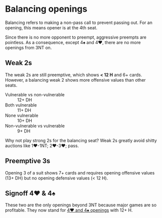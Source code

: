 Balancing openings
==================
Balancing refers to making a non-pass call to prevent passing out.  For an
opening, this means opener is at the 4th seat.

Since there is no more opponent to preempt, aggressive preempts are pointless.
As a consequence, except 4♠ and 4♥, there are no more openings from 3NT on.

Weak 2s
-------
The weak 2s are still preemptive, which shows **< 12 H** and 6+ cards.
However, a balancing weak 2 shows more offensive values than other seats.

<dl>
  <dt>Vulnerable vs non-vulnerable</dt>
  <dd>12+ DH</dd>

  <dt>Both vulnerable</dt>
  <dd>11+ DH</dd>

  <dt>None vulnerable</dt>
  <dd>10+ DH</dd>

  <dt>Non-vulnerable vs vulnerable</dt>
  <dd>9+ DH</dd>
</dl>

Why not play strong 2s for the balancing seat?  Weak 2s greatly avoid shitty
auctions like 1♥-1NT; 2♥-3♥; pass.

Preemptive 3s
-------------
Opening 3 of a suit shows 7+ cards and requires opening offensive values (13+
DH) but no opening defensive values (< 12 H).

Signoff 4♥ & 4♠
---------------
These two are the only openings beyond 3NT because major games are so
profitable.  They now stand for [4♥ and 4♠ openings][4M] with 12+ H.

[4M]: weak.md#preemptive-4M
